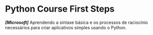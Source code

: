# Python Course First Steps
***[Microsoft]*** Aprendendo a sintaxe básica e os processos de raciocínio necessários para criar aplicativos simples usando o Python.
